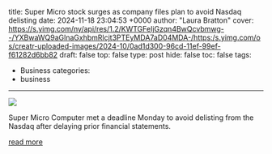title: Super Micro stock surges as company files plan to avoid Nasdaq delisting
date: 2024-11-18 23:04:53 +0000
author: "Laura Bratton"
cover: https://s.yimg.com/ny/api/res/1.2/KWTGFeIjGzqn4BwQcvbmwg--/YXBwaWQ9aGlnaGxhbmRlcjt3PTEyMDA7aD04MDA-/https:/s.yimg.com/os/creatr-uploaded-images/2024-10/0ad1d300-96cd-11ef-99ef-f61282d6bb82
draft: false
top: false
type: post
hide: false
toc: false
tags:
  - Business
categories:
  - business
---

![](https://s.yimg.com/ny/api/res/1.2/KWTGFeIjGzqn4BwQcvbmwg--/YXBwaWQ9aGlnaGxhbmRlcjt3PTEyMDA7aD04MDA-/https:/s.yimg.com/os/creatr-uploaded-images/2024-10/0ad1d300-96cd-11ef-99ef-f61282d6bb82)

Super Micro Computer met a deadline Monday to avoid delisting from the Nasdaq after delaying prior financial statements.

[read more](https://finance.yahoo.com/news/super-micro-stock-surges-as-company-files-plan-to-avoid-nasdaq-delisting-230453811.html)
